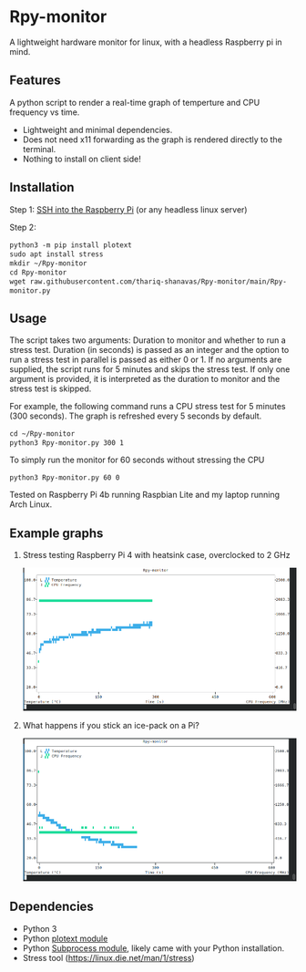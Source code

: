 # Rpy-monitor
A lightweight hardware monitor for linux, with a headless Raspberry pi in mind.

## Features
A python script to render a real-time graph of temperture and CPU frequency vs time. 
* Lightweight and minimal dependencies.
* Does not need x11 forwarding as the graph is rendered directly to the terminal.
* Nothing to install on client side!

## Installation

Step 1: [SSH into the Raspberry Pi](https://itsfoss.com/ssh-into-raspberry/) (or any headless linux server)

Step 2:

    python3 -m pip install plotext
    sudo apt install stress
    mkdir ~/Rpy-monitor
    cd Rpy-monitor
    wget raw.githubusercontent.com/thariq-shanavas/Rpy-monitor/main/Rpy-monitor.py

## Usage
The script takes two arguments: Duration to monitor and whether to run a stress test. Duration (in seconds) is passed as an integer and the option to run a stress test in parallel is passed as either 0 or 1. If no arguments are supplied, the script runs for 5 minutes and skips the stress test. If only one argument is provided, it is interpreted as the duration to monitor and the stress test is skipped.

For example, the following command runs a CPU stress test for 5 minutes (300 seconds). The graph is refreshed every 5 seconds by default.

    cd ~/Rpy-monitor
    python3 Rpy-monitor.py 300 1
To simply run the monitor for 60 seconds without stressing the CPU

    python3 Rpy-monitor.py 60 0
  
Tested on Raspberry Pi 4b running Raspbian Lite and my laptop running Arch Linux. 

## Example graphs
1. Stress testing Raspberry Pi 4 with heatsink case, overclocked to 2 GHz

    ![Stress test](/examples/stress-test.png)
    
2. What happens if you stick an ice-pack on a Pi?

    ![Ice pack test](/examples/rpy-monitor-ice.png)

## Dependencies
* Python 3
* Python [plotext module](https://github.com/piccolomo/plotext)
* Python [Subprocess module](https://docs.python.org/3/library/subprocess.html), likely came with your Python installation.
* Stress tool (https://linux.die.net/man/1/stress)
